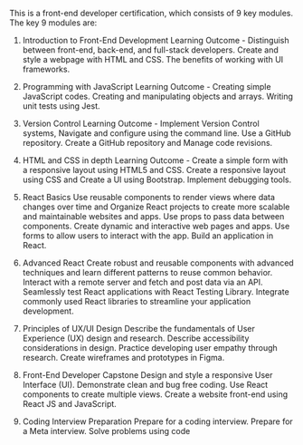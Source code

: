 This is a front-end developer certification, which consists of 9 key modules. The key 9 modules are:
1. Introduction to Front-End Development
   Learning Outcome - Distinguish between front-end, back-end, and full-stack developers. Create and style a webpage with HTML and CSS.
   The benefits of working with UI frameworks.
   
2. Programming with JavaScript
   Learning Outcome - Creating simple JavaScript codes. Creating and manipulating objects and arrays. Writing unit tests using Jest.
   
3. Version Control
   Learning Outcome - Implement Version Control systems, Navigate and configure using the command line. Use a GitHub repository.
   Create a GitHub repository and Manage code revisions.
   
4. HTML and CSS in depth
   Learning Outcome - Create a simple form with a responsive layout using HTML5 and CSS. Create a responsive layout using CSS and Create a UI using Bootstrap.
   Implement debugging tools.
   
5. React Basics
   Use reusable components to render views where data changes over time and Organize React projects to create more scalable and maintainable websites and apps.
   Use props to pass data between components. Create dynamic and interactive web pages and apps.
   Use forms to allow users to interact with the app. Build an application in React.
   
6. Advanced React
    Create robust and reusable components with advanced techniques and learn different patterns to reuse common behavior.
    Interact with a remote server and fetch and post data via an API.
    Seamlessly test React applications with React Testing Library.
    Integrate commonly used React libraries to streamline your application development.
    
7. Principles of UX/UI Design
    Describe the fundamentals of User Experience (UX) design and research.
    Describe accessibility considerations in design.
    Practice developing user empathy through research.
    Create wireframes and prototypes in Figma.
    
8. Front-End Developer Capstone
    Design and style a responsive User Interface (UI).
    Demonstrate clean and bug free coding.
    Use React components to create multiple views.
    Create a website front-end using React JS and JavaScript.
    
9. Coding Interview Preparation
    Prepare for a coding interview.
    Prepare for a Meta interview.
    Solve problems using code
